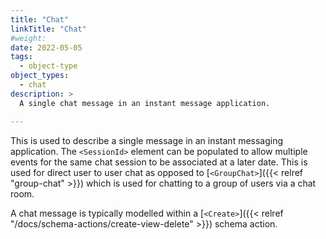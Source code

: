 ```yaml
---
title: "Chat"
linkTitle: "Chat"
#weight:
date: 2022-05-05
tags: 
  - object-type
object_types:
  - chat
description: >
  A single chat message in an instant message application.

---
```


This is used to describe a single message in an instant messaging application.
The `<SessionId>` element can be populated to allow multiple events for the same chat session to be associated at a later date.
This is used for direct user to user chat as opposed to [`<GroupChat>`]({{< relref "group-chat" >}}) which is used for chatting to a group of users via a chat room.

A chat message is typically modelled within a [`<Create>`]({{< relref "/docs/schema-actions/create-view-delete" >}}) schema action.
